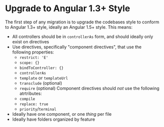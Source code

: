 # Upgrade to Angular 1.3+ Style

The first step of any migration is to upgrade the codebases style to conform
to Angular 1.3+ style, ideally an Angular 1.5+ style.  This means:

- All controllers should be in `controllerAs` form, and should ideally only
exist on directives
- Use directives, specifically "component directives", that use the following
properties:
    - `restrict: 'E'`
    - `scope: {}`
    - `bindToController: {}`
    - `controllerAs`
    - `template` or `templateUrl`
    - `transclude` (optional)
    - `require` (optional)
Component directives should _not_ use the following atrtributes:
    - `compile`
    - `replace: true`
    - `priority`/`terminal`
- Ideally have one component, or one _thing_ per file
- Ideally have folders organized by feature


